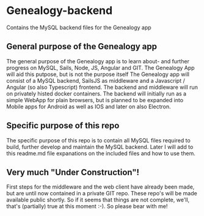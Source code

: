 # Genealogy-backend

Contains the MySQL backend files for the Genealogy app

## General purpose of the Genealogy app

The general purpose of the Genealogy app is to learn about- and further progress on MySQL, Sails, Node, JS, Angular and GIT.
The Genealogy App will aid this putpose, but is not the purpose itself The Genealogy app will consist of a MySQL backend, SailsJS as middleware and a Javascript / Angular (so also Typescript) frontend.
The backend and middleware will run on privately histed docker containers. The backend will initially run as a simple WebApp for plain browsers, but is planned to be expanded into Mobile apps for Android as well as IOS and later on also Electron. 

## Specific purpose of this repo

The specific purpose of this repo is to contain all MySQL files required to build, further develop and maintain the MySQL backend. Later I will add to this readme.md file expanations on the included files and how to use them.

## Very much "Under Construction"!

First steps for the middleware and the web client have already been made, but are until now contained in a private GIT repo. These repo's will be made available public shortly. So if it seems that things are not complete, we'll, that's (partially) true at this moment :-). So please bear with me!
